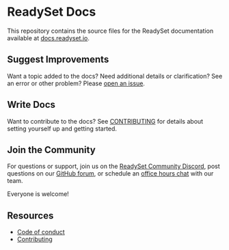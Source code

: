# ReadySet Docs

This repository contains the source files for the ReadySet documentation available at [docs.readyset.io](https://docs.readyset.io/).

## Suggest Improvements

Want a topic added to the docs? Need additional details or clarification? See an error or other problem? Please [open an issue](https://github.com/readysettech/docs/issues).

## Write Docs

Want to contribute to the docs? See [CONTRIBUTING](CONTRIBUTING.md) for details about setting yourself up and getting started.

## Join the Community

For questions or support, join us on the [ReadySet Community Discord](https://discord.gg/readyset), post questions on our [GitHub forum](https://github.com/readysettech/readyset/discussions), or schedule an [office hours chat](https://calendly.com/d/d5n-y44-mbg/office-hours-with-ready-set) with our team.

Everyone is welcome!

## Resources

- [Code of conduct](CODE_OF_CONDUCT.md)
- [Contributing](CONTRIBUTING.md)

